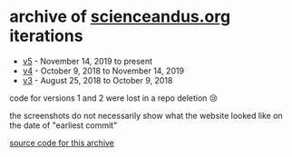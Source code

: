 # archive of [scienceandus.org](https://scienceandus.org) iterations

- [v5](v5) - November 14, 2019 to present
- [v4](v4) - October 9, 2018 to November 14, 2019
- [v3](v3) - August 25, 2018 to October 9, 2018

code for versions 1 and 2 were lost in a repo deletion 😢

the screenshots do not necessarily show what the website looked like on the date of "earliest commit"

[source code for this archive](https://github.com/scienceandus/site-history)
